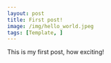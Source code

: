 ```yaml
---
layout: post
title: First post!
image: /img/hello_world.jpeg
tags: [Template, ]
---
```


This is my first post, how exciting!
